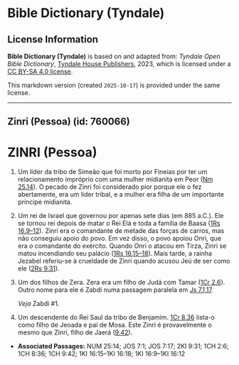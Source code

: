 # Bible Dictionary (Tyndale)

## License Information

**Bible Dictionary (Tyndale)** is based on and adapted from: _Tyndale Open Bible Dictionary_, [Tyndale House Publishers](https://tyndaleopenresources.com/), 2023, which is licensed under a [CC BY-SA 4.0 license](https://creativecommons.org/licenses/by-sa/4.0/legalcode.en).

This markdown version (created `2025-10-17`) is provided under the same license.



--------------------------------

## Zinri (Pessoa) (id: 760066)

ZINRI (Pessoa)
==============

1. Um líder da tribo de Simeão que foi morto por Fineias por ter um relacionamento impróprio com uma mulher midianita em Peor ([Nm 25\.14](https://ref.ly/Num25:14)). O pecado de Zinri foi considerado pior porque ele o fez abertamente, era um líder tribal, e a mulher era filha de um importante príncipe midianita.
2. Um rei de Israel que governou por apenas sete dias (em 885 a.C.). Ele se tornou rei depois de matar o Rei Elá e toda a família de Baasa ([1Rs 16\.9–12](https://ref.ly/1Kgs16:9-1Kgs16:12)). Zinri era o comandante de metade das forças de carros, mas não conseguiu apoio do povo. Em vez disso, o povo apoiou Onri, que era o comandante do exército. Quando Onri o atacou em Tirza, Zinri se matou incendiando seu palácio ([1Rs 16\.15–18](https://ref.ly/1Kgs16:15-1Kgs16:18)). Mais tarde, a rainha Jezabel referiu\-se à crueldade de Zinri quando acusou Jeú de ser como ele ([2Rs 9\.31](https://ref.ly/2Kgs9:31)).
3. Um dos filhos de Zera. Zera era um filho de Judá com Tamar ([1Cr 2\.6](https://ref.ly/1Chr2:6)). Outro nome para ele é Zabdi numa passagem paralela em [Js 7\.1,17](https://ref.ly/Josh7:1,Josh7:17).

    *Veja* Zabdi \#1.

4. Um descendente do Rei Saul da tribo de Benjamim. [1Cr 8\.36](https://ref.ly/1Chr8:36) lista\-o como filho de Jeoada e pai de Mosa. Este Zinri é provavelmente o mesmo que Zinri, filho de Jaerá ([9\.42](https://ref.ly/1Chr9:42)).

* **Associated Passages:** NUM 25:14; JOS 7:1; JOS 7:17; 2KI 9:31; 1CH 2:6; 1CH 8:36; 1CH 9:42; 1KI 16:15–1KI 16:18; 1KI 16:9–1KI 16:12

